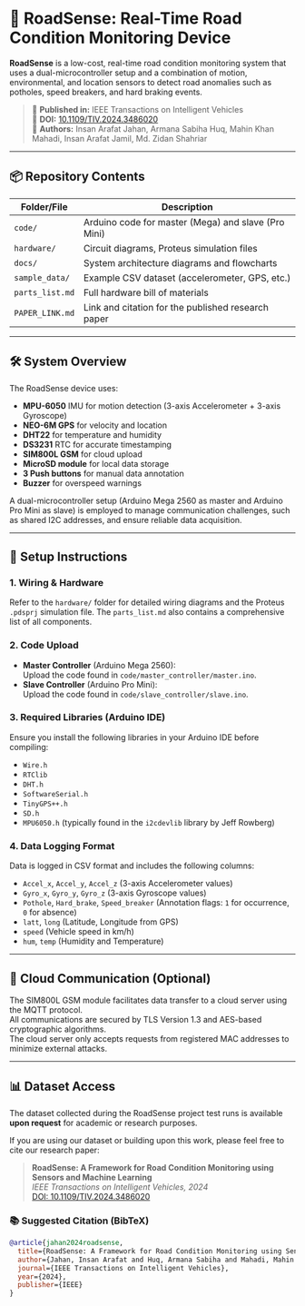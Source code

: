# 🚗 RoadSense: Real-Time Road Condition Monitoring Device

**RoadSense** is a low-cost, real-time road condition monitoring system that uses a dual-microcontroller setup and a combination of motion, environmental, and location sensors to detect road anomalies such as potholes, speed breakers, and hard braking events.

> 📄 **Published in:** IEEE Transactions on Intelligent Vehicles  
> 📌 **DOI:** [10.1109/TIV.2024.3486020](https://doi.org/10.1109/TIV.2024.3486020)  
> 🧠 **Authors:** Insan Arafat Jahan, Armana Sabiha Huq, Mahin Khan Mahadi, Insan Arafat Jamil, Md. Zidan Shahriar

---

## 📦 Repository Contents

| Folder/File           | Description                                          |
|-----------------------|------------------------------------------------------|
| `code/`               | Arduino code for master (Mega) and slave (Pro Mini) |
| `hardware/`           | Circuit diagrams, Proteus simulation files          |
| `docs/`               | System architecture diagrams and flowcharts         |
| `sample_data/`        | Example CSV dataset (accelerometer, GPS, etc.)      |
| `parts_list.md`       | Full hardware bill of materials                     |
| `PAPER_LINK.md`       | Link and citation for the published research paper  |

---

## 🛠️ System Overview

The RoadSense device uses:
- **MPU-6050** IMU for motion detection (3-axis Accelerometer + 3-axis Gyroscope)  
- **NEO-6M GPS** for velocity and location  
- **DHT22** for temperature and humidity  
- **DS3231** RTC for accurate timestamping  
- **SIM800L GSM** for cloud upload  
- **MicroSD module** for local data storage  
- **3 Push buttons** for manual data annotation  
- **Buzzer** for overspeed warnings  

A dual-microcontroller setup (Arduino Mega 2560 as master and Arduino Pro Mini as slave) is employed to manage communication challenges, such as shared I2C addresses, and ensure reliable data acquisition.

---

## 🔧 Setup Instructions

### 1. Wiring & Hardware
Refer to the `hardware/` folder for detailed wiring diagrams and the Proteus `.pdsprj` simulation file. The `parts_list.md` also contains a comprehensive list of all components.

### 2. Code Upload
- **Master Controller** (Arduino Mega 2560):  
  Upload the code found in `code/master_controller/master.ino`.
- **Slave Controller** (Arduino Pro Mini):  
  Upload the code found in `code/slave_controller/slave.ino`.

### 3. Required Libraries (Arduino IDE)
Ensure you install the following libraries in your Arduino IDE before compiling:
- `Wire.h`
- `RTClib`
- `DHT.h`
- `SoftwareSerial.h`
- `TinyGPS++.h`
- `SD.h`
- `MPU6050.h` (typically found in the `i2cdevlib` library by Jeff Rowberg)

### 4. Data Logging Format
Data is logged in CSV format and includes the following columns:
- `Accel_x`, `Accel_y`, `Accel_z` (3-axis Accelerometer values)  
- `Gyro_x`, `Gyro_y`, `Gyro_z` (3-axis Gyroscope values)  
- `Pothole`, `Hard_brake`, `Speed_breaker` (Annotation flags: `1` for occurrence, `0` for absence)  
- `latt`, `long` (Latitude, Longitude from GPS)  
- `speed` (Vehicle speed in km/h)  
- `hum`, `temp` (Humidity and Temperature)  

---

## 📡 Cloud Communication (Optional)

The SIM800L GSM module facilitates data transfer to a cloud server using the MQTT protocol.  
All communications are secured by TLS Version 1.3 and AES-based cryptographic algorithms.  
The cloud server only accepts requests from registered MAC addresses to minimize external attacks.

---

## 📊 Dataset Access

The dataset collected during the RoadSense project test runs is available **upon request** for academic or research purposes.

If you are using our dataset or building upon this work, please feel free to cite our research paper:

> **RoadSense: A Framework for Road Condition Monitoring using Sensors and Machine Learning**  
> *IEEE Transactions on Intelligent Vehicles, 2024*  
> [DOI: 10.1109/TIV.2024.3486020](https://doi.org/10.1109/TIV.2024.3486020)

### 📚 Suggested Citation (BibTeX)

```bibtex
@article{jahan2024roadsense,
  title={RoadSense: A Framework for Road Condition Monitoring using Sensors and Machine Learning},
  author={Jahan, Insan Arafat and Huq, Armana Sabiha and Mahadi, Mahin Khan and Jamil, Insan Arafat and Shahriar, Md Zidan},
  journal={IEEE Transactions on Intelligent Vehicles},
  year={2024},
  publisher={IEEE}
}
